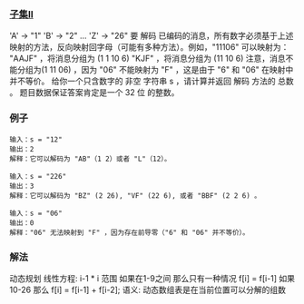 ### [子集II](https://leetcode.cn/problems/subsets-ii/)

'A' -> "1"
'B' -> "2"
...
'Z' -> "26"
要 解码 已编码的消息，所有数字必须基于上述映射的方法，反向映射回字母（可能有多种方法）。例如，"11106" 可以映射为：
"AAJF" ，将消息分组为 (1 1 10 6)
"KJF" ，将消息分组为 (11 10 6)
注意，消息不能分组为(1 11 06) ，因为 "06" 不能映射为 "F" ，这是由于 "6" 和 "06" 在映射中并不等价。
给你一个只含数字的 非空 字符串 s ，请计算并返回 解码 方法的 总数 。
题目数据保证答案肯定是一个 32 位 的整数。

### 例子

```text
输入：s = "12"
输出：2
解释：它可以解码为 "AB"（1 2）或者 "L"（12）。
```

```text
输入：s = "226"
输出：3
解释：它可以解码为 "BZ" (2 26), "VF" (22 6), 或者 "BBF" (2 2 6) 。
```

```text
输入：s = "06"
输出：0
解释："06" 无法映射到 "F" ，因为存在前导零（"6" 和 "06" 并不等价）。
```

### 解法
动态规划
线性方程: i-1 * i 范围 如果在1-9之间 那么只有一种情况 f[i] = f[i-1] 如果10-26 那么 f[i] = f[i-1] + f[i-2];
语义: 动态数组表是在当前位置可以分解的组数
